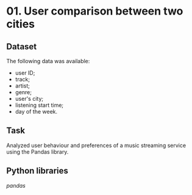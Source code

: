 # 01. User comparison between two cities


## Dataset

The following data was available:
- user ID;
- track;
- artist;
- genre;
- user's city;
- listening start time;
- day of the week.


## Task

Analyzed user behaviour and preferences of a music streaming service using the Pandas library.

## Python libraries

*pandas*
